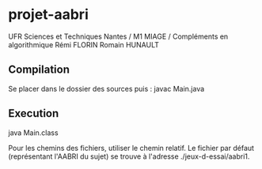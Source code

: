 # projet-aabri
UFR Sciences et Techniques Nantes / M1 MIAGE / Compléments en algorithmique
Rémi FLORIN
Romain HUNAULT

## Compilation
Se placer dans le dossier des sources puis :
javac Main.java

## Execution
java Main.class

Pour les chemins des fichiers, utiliser le chemin relatif.
Le fichier par défaut (représentant l'AABRI du sujet) se trouve
à l'adresse ./jeux-d-essai/aabri1.

